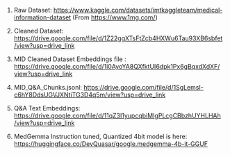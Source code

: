 1. Raw Dataset: https://www.kaggle.com/datasets/imtkaggleteam/medical-information-dataset (From https://www.1mg.com/)

2. Cleaned Dataset: https://drive.google.com/file/d/1Z22ggXTsFtZcb4HXWu6Tau93XB6sbfet/view?usp=drive_link

3. MID Cleaned Dataset Embeddings file : https://drive.google.com/file/d/1i0AyoYA8QXfktUI6dpk1Px6gBqxdXdXF/view?usp=drive_link 

4. MID_Q&A_Chunks.jsonl: https://drive.google.com/file/d/1SgLemsI-c6hY8DdsUGVJXNtiTG3D4q5m/view?usp=drive_link 

5.  Q&A Text Embeddings: https://drive.google.com/file/d/11qZ3I1yupcqbiMIgPLcgCBbzhUYHLHAh/view?usp=drive_link
  
6. MedGemma Instruction tuned, Quantized 4bit model is here: https://huggingface.co/DevQuasar/google.medgemma-4b-it-GGUF


